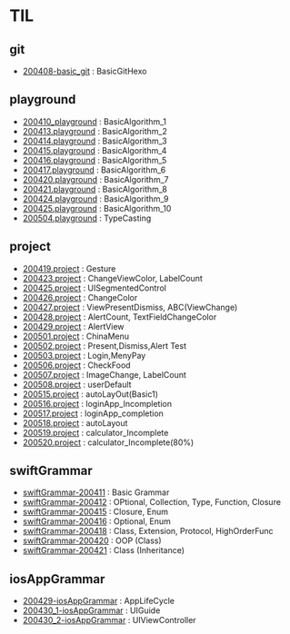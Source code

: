 # TIL

## git
* [200408-basic_git](https://github.com/jwlee07/TIL/blob/master/git/200408-basic_git.md) : BasicGitHexo

## playground
* [200410_playground](https://github.com/jwlee07/TIL/blob/master/playground/200410.playground/Contents.swift) : BasicAlgorithm_1
* [200413.playground](https://github.com/jwlee07/TIL/blob/master/playground/200413.playground/Contents.swift) : BasicAlgorithm_2
* [200414.playground](https://github.com/jwlee07/TIL/blob/master/playground/200414.playground/Contents.swift) : BasicAlgorithm_3
* [200415.playground](https://github.com/jwlee07/TIL/blob/master/playground/200415.playground/Contents.swift) : BasicAlgorithm_4
* [200416.playground](https://github.com/jwlee07/TIL/blob/master/playground/200416.playground/Contents.swift) : BasicAlgorithm_5
* [200417.playground](https://github.com/jwlee07/TIL/blob/master/playground/200417.playground/Contents.swift) : BasicAlgorithm_6
* [200420.playground](https://github.com/jwlee07/TIL/blob/master/playground/200420.playground/Contents.swift) : BasicAlgorithm_7
* [200421.playground](https://github.com/jwlee07/TIL/blob/master/playground/200421.playground/Contents.swift) : BasicAlgorithm_8
* [200424.playground](https://github.com/jwlee07/TIL/blob/master/playground/200424.playground/Contents.swift) : BasicAlgorithm_9
* [200425.playground](https://github.com/jwlee07/TIL/blob/master/playground/200425.playground/Contents.swift) : BasicAlgorithm_10
* [200504.playground](https://github.com/jwlee07/TIL/blob/master/playground/200504.playground/Contents.swift) : TypeCasting

## project
* [200419.project](https://github.com/jwlee07/TIL/tree/master/project/200419.project) : Gesture
* [200423.project](https://github.com/jwlee07/TIL/tree/master/project/200423.project) : ChangeViewColor, LabelCount
* [200425.project](https://github.com/jwlee07/TIL/tree/master/project/200425.project) : UISegmentedControl
* [200426.project](https://github.com/jwlee07/TIL/tree/master/project/200426.project) : ChangeColor
* [200427.project](https://github.com/jwlee07/TIL/tree/master/project/200427.project) : ViewPresentDismiss, ABC(ViewChange) 
* [200428.project](https://github.com/jwlee07/TIL/tree/master/project/200428.project) : AlertCount, TextFieldChangeColor
* [200429.project](https://github.com/jwlee07/TIL/tree/master/project/200429.project) : AlertView
* [200501.project](https://github.com/jwlee07/TIL/tree/master/project/200501.project) : ChinaMenu
* [200502.project](https://github.com/jwlee07/TIL/tree/master/project/200502.project) : Present,Dismiss,Alert Test
* [200503.project](https://github.com/jwlee07/TIL/tree/master/project/200503.project) : Login,MenyPay
* [200506.project](https://github.com/jwlee07/TIL/tree/master/project/200506.project) : CheckFood
* [200507.project](https://github.com/jwlee07/TIL/tree/master/project/200507.project) : ImageChange, LabelCount
* [200508.project](https://github.com/jwlee07/TIL/tree/master/project/200508.project) : userDefault
* [200515.project](https://github.com/jwlee07/TIL/tree/master/project/200515.project) : autoLayOut(Basic1)
* [200516.project](https://github.com/jwlee07/TIL/tree/master/project/200516.project) : loginApp_Incompletion
* [200517.project](https://github.com/jwlee07/TIL/tree/master/project/200517.project) : loginApp_completion
* [200518.project](https://github.com/jwlee07/TIL/tree/master/project/200518.project) : autoLayout
* [200519.project](https://github.com/jwlee07/TIL/tree/master/project/200519.project) : calculator_Incomplete
* [200520.project](https://github.com/jwlee07/TIL/tree/master/project/200520.project) : calculator_Incomplete(80%)

## swiftGrammar
* [swiftGrammar-200411](https://github.com/jwlee07/TIL/blob/master/swiftGrammar/swiftGrammar-200411.md) : Basic Grammar
* [swiftGrammar-200412](https://github.com/jwlee07/TIL/blob/master/swiftGrammar/swiftGrammar-200412.md) : OPtional, Collection, Type, Function, Closure
* [swiftGrammar-200415](https://github.com/jwlee07/TIL/blob/master/swiftGrammar/swiftGrammar-200415.md) : Closure, Enum
* [swiftGrammar-200416](https://github.com/jwlee07/TIL/blob/master/swiftGrammar/swiftGrammar-200416.md) : Optional, Enum
* [swiftGrammar-200418](https://github.com/jwlee07/TIL/blob/master/swiftGrammar/swiftGrammar-200418.md) : Class, Extension, Protocol, HighOrderFunc
* [swiftGrammar-200420](https://github.com/jwlee07/TIL/blob/master/swiftGrammar/swiftGrammar-200420.md) : OOP (Class)
* [swiftGrammar-200421](https://github.com/jwlee07/TIL/blob/master/swiftGrammar/swiftGrammar-200421.md) : Class (Inheritance)

## iosAppGrammar
* [200429-iosAppGrammar](https://github.com/jwlee07/TIL/blob/master/iosAppGrammar/200429-iosAppGrammar.md) : AppLifeCycle
* [200430_1-iosAppGrammar](https://github.com/jwlee07/TIL/blob/master/iosAppGrammar/200430_1-iosAppGrammar.md) : UIGuide
* [200430_2-iosAppGrammar](https://github.com/jwlee07/TIL/blob/master/iosAppGrammar/200430_2-iosAppGrammar.md) : UIViewController
